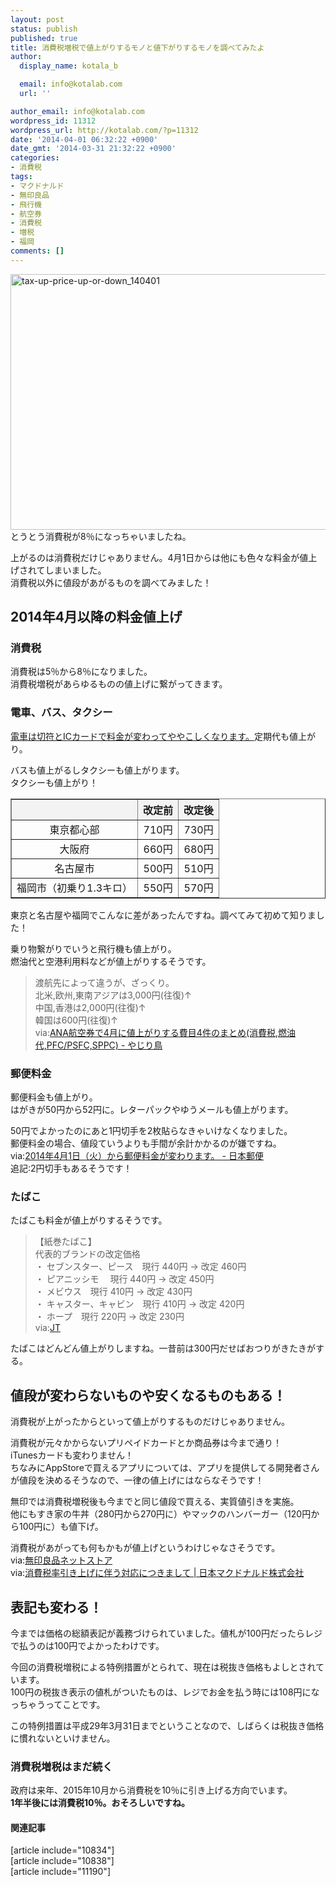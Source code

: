 ```yaml
---
layout: post
status: publish
published: true
title: 消費税増税で値上がりするモノと値下がりするモノを調べてみたよ
author:
  display_name: kotala_b

  email: info@kotalab.com
  url: ''

author_email: info@kotalab.com
wordpress_id: 11312
wordpress_url: http://kotalab.com/?p=11312
date: '2014-04-01 06:32:22 +0900'
date_gmt: '2014-03-31 21:32:22 +0900'
categories:
- 消費税
tags:
- マクドナルド
- 無印良品
- 飛行機
- 航空券
- 消費税
- 増税
- 福岡
comments: []
---
```

<p><img src="http://kotalab.com/wp-content/uploads/tax-up-price-up-or-down_140401-546x409.jpg" alt="tax-up-price-up-or-down_140401" width="546" height="409" class="alignnone size-large wp-image-11316" /><br />
とうとう消費税が8％になっちゃいましたね。</p>
<p>上がるのは消費税だけじゃありません。4月1日からは他にも色々な料金が値上げされてしまいました。<br />
消費税以外に値段があがるものを調べてみました！</p>
<p><!--more--></p>
<h2>2014年4月以降の料金値上げ</h2>
<h3>消費税</h3>
<p>消費税は5％から8％になりました。<br />
消費税増税があらゆるものの値上げに繋がってきます。</p>
<h3>電車、バス、タクシー</h3>
<p><a href="http://kotalab.com/train-fare-rise-in-price" title="消費税増税に伴って鉄道各社が運賃値上げ！？2014年4月1日から電車の料金がややこしくなるおそれ。">電車は切符とICカードで料金が変わってややこしくなります。</a>定期代も値上がり。</p>
<p>バスも値上がるしタクシーも値上がります。<br />
タクシーも値上がり！</p>
<table border="1" width="100%" align="center">
<tbody>
<tr bgcolor="#f3f3f3" align="center">
<th></th>
<th>改定前</th>
<th>改定後</th>
</tr>
<tr align="center">
<td>東京都心部</td>
<td>710円</td>
<td>730円</td>
</tr>
<tr align="center">
<td>大阪府</td>
<td>660円</td>
<td>680円</td>
</tr>
<tr align="center">
<td>名古屋市</td>
<td>500円</td>
<td>510円</td>
</tr>
<tr align="center">
<td>福岡市（初乗り1.3キロ）</td>
<td>550円</td>
<td>570円</td>
</tr>
</tbody>
</table>
<p>東京と名古屋や福岡でこんなに差があったんですね。調べてみて初めて知りました！</p>
<p>乗り物繋がりでいうと飛行機も値上がり。<br />
燃油代と空港利用料などが値上がりするそうです。</p>
<blockquote><p>渡航先によって違うが、ざっくり。<br />
北米,欧州,東南アジアは3,000円(往復)&uarr;<br />
中国,香港は2,000円(往復)&uarr;<br />
韓国は600円(往復)&uarr;<br />
via:<a href="http://tonogata.hatenablog.com/entry/2014/02/16/100511" target="_blank">ANA航空券で4月に値上がりする費目4件のまとめ(消費税,燃油代,PFC/PSFC,SPPC) - やじり鳥</a></p></blockquote>
<h3>郵便料金</h3>
<p>郵便料金も値上がり。<br />
はがきが50円から52円に。レターパックやゆうメールも値上がります。</p>
<p>50円でよかったのにあと1円切手を2枚貼らなきゃいけなくなりました。<br />
郵便料金の場合、値段ていうよりも手間が余計かかるのが嫌ですね。<br />
via:<a href="http://www.post.japanpost.jp/lpo/tax2014/" target="_blank">2014年4月1日（火）から郵便料金が変わります。 - 日本郵便</a><br />
追記:2円切手もあるそうです！</p>
<h3>たばこ</h3>
<p>たばこも料金が値上がりするそうです。</p>
<blockquote><p>【紙巻たばこ】<br />
代表的ブランドの改定価格<br />
・ セブンスター、ピース　現行 440円 &rarr; 改定 460円<br />
・ ピアニッシモ　 現行 440円 &rarr; 改定 450円<br />
・ メビウス　現行 410円 &rarr; 改定 430円<br />
・ キャスター、キャビン　現行 410円 &rarr; 改定 420円<br />
・ ホープ　現行 220円 &rarr; 改定 230円<br />
via:<a href="http://www.jti.co.jp/investors/press_releases/2014/pdf/20140228_J01.pdf" target="_blank">JT</a>
</p></blockquote>
<p>たばこはどんどん値上がりしますね。一昔前は300円だせばおつりがきたきがする。</p>
<h2>値段が変わらないものや安くなるものもある！</h2>
<p>消費税が上がったからといって値上がりするものだけじゃありません。</p>
<p>消費税が元々かからないプリペイドカードとか商品券は今まで通り！<br />
iTunesカードも変わりません！<br />
ちなみに<span class="b">AppStoreで買えるアプリについては、アプリを提供してる開発者さんが値段を決めるそうなので、一律の値上げにはならなそうです！</span></p>
<p>無印では消費税増税後も今までと同じ値段で買える、実質値引きを実施。<br />
他にもすき家の牛丼（280円から270円に）やマックのハンバーガー（120円から100円に）も値下げ。</p>
<p>消費税があがっても何もかもが値上げというわけじゃなさそうです。<br />
via:<a href="http://www.muji.net/store/" target="_blank">無印良品ネットストア</a><br />
via:<a href="http://digitalpr.jp/r/7088" target="_blank">消費税率引き上げに伴う対応につきまして | 日本マクドナルド株式会社</a></p>
<h2>表記も変わる！</h2>
<p>今までは価格の総額表記が義務づけられていました。値札が100円だったらレジで払うのは100円でよかったわけです。</p>
<p>今回の消費税増税による特例措置がとられて、現在は税抜き価格もよしとされています。<br />
100円の税抜き表示の値札がついたものは、レジでお金を払う時には108円になっちゃうってことです。</p>
<p>この特例措置は平成29年3月31日までということなので、しばらくは税抜き価格に慣れないといけません。</p>
<h3>消費税増税はまだ続く</h3>
<p>政府は来年、2015年10月から消費税を10％に引き上げる方向でいます。<br />
<strong>1年半後には消費税10％。おそろしいですね。</strong></p>
<h4 class="rel">関連記事</h4>
<p>[article include="10834"]<br />
[article include="10838"]<br />
[article include="11190"]</p>
